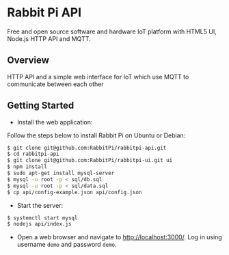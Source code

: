 # Rabbit Pi API

Free and open source software and hardware IoT platform with HTML5 UI, Node.js HTTP API and MQTT.

## Overview

HTTP API and a simple web interface for IoT which use MQTT to communicate between each other

## Getting Started

* Install the web application:

Follow the steps below to install Rabbit Pi on Ubuntu or Debian:

```bash
$ git clone git@github.com:RabbitPi/rabbitpi-api.git
$ cd rabbitpi-api
$ git clone git@github.com:RabbitPi/rabbitpi-ui.git ui
$ npm install
$ sudo apt-get install mysql-server
$ mysql -u root -p < sql/db.sql
$ mysql -u root -p < sql/data.sql
$ cp api/config-example.json api/config.json
```

* Start the server:

```bash
$ systemctl start mysql
$ nodejs api/index.js
```

* Open a web browser and navigate to [http://localhost:3000/](http://127.0.0.1:3000/).  Log in using username `demo` and password `demo`.
